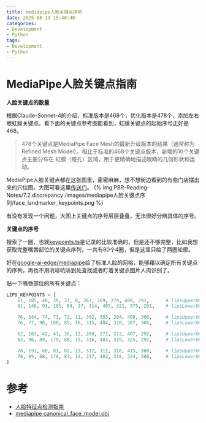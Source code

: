 ```yaml
---
title: mediapipe人脸关键点序列
date: 2025-08-13 15:40:40
categories:
- Development
- Python
tags: 
- Development
- Python
---
```


# MediaPipe人脸关键点指南

**人脸关键点的数量**

根据Claude-Sonnet-4的介绍，标准版本是468个，优化版本是478个，添加左右眼虹膜关键点。看下面的关键点参考图能看到，虹膜关键点的起始序号正好是468。
> 478个关键点是MediaPipe Face Mesh的最新升级版本的结果（通常称为 Refined Mesh Model）。相比于标准的468个关键点版本，新增的10个关键点主要分布在 虹膜（瞳孔）区域，用于更精确地描述眼睛的几何形状和运动。



MediaPipe人脸关键点都在这张图里，密密麻麻，想不想街边看到的有些门店摆出来的穴位图。大图可看这里[传送门](https://storage.googleapis.com/mediapipe-assets/documentation/mediapipe_face_landmark_fullsize.png)。
{% img PBR-Reading-Notes/7.2.discrepancy /images/mediapipe人脸关键点序列/face_landmarker_keypoints.png %}

有没有发现一个问题，大图上关键点的序号层层叠叠，无法很好分辨具体的序号。

**关键点的序号**

搜索了一圈，也就[keypoints.ts](https://github.com/tensorflow/tfjs-models/blob/838611c02f51159afdd77469ce67f0e26b7bbb23/face-landmarks-detection/src/mediapipe-facemesh/keypoints.ts)是记录的比较准确的，但是还不够完整，比如我想获取完整嘴唇部位的关键点序列，一共有80个4圈，但是这里只给了两圈轮廓。

好在[google-ai-edge/mediapipe](https://github.com/google-ai-edge/mediapipe)给了标准人脸的网格，能够藉以确定所有关键点的序列，再也不用吭哧吭哧到处查找或者盯着关键点图片人肉识别了。

贴一下嘴唇部位的所有关键点：

``` python
LIPS_KEYPOINTS = [
    61, 185, 40, 39, 37, 0, 267, 269, 270, 409, 291,      # lipsUpperOuter level 4
    61, 146, 91, 181, 84, 17, 314, 405, 321, 375, 291,    # lipsLowerOuter level 4

    76, 184, 74, 73, 72, 11, 302, 303, 304, 408, 306,     # lipsUpperOuter level 3
    76, 77, 90, 180, 85, 16, 315, 404, 320, 307, 306,     # lipsLowerOuter level 3

    62, 183, 42, 41, 38, 12, 268, 271, 272, 407, 292,     # lipsUpperOuter level 2
    62, 96, 89, 179, 86, 15, 316, 403, 319, 325, 292,     # lipsLowerOuter level 2

    78, 191, 80, 81, 82, 13, 312, 311, 310, 415, 308,     # lipsUpperOuter level 1
    78, 95, 88, 178, 87, 14, 317, 402, 318, 324, 308,     # lipsLowerOuter level 1
]
```

# 参考

- [人脸特征点检测指南](https://ai.google.dev/edge/mediapipe/solutions/vision/face_landmarker?hl=zh-cn)
- [mediapipe canonical_face_model.obj](https://github.com/google-ai-edge/mediapipe/blob/master/mediapipe/modules/face_geometry/data/canonical_face_model.obj)